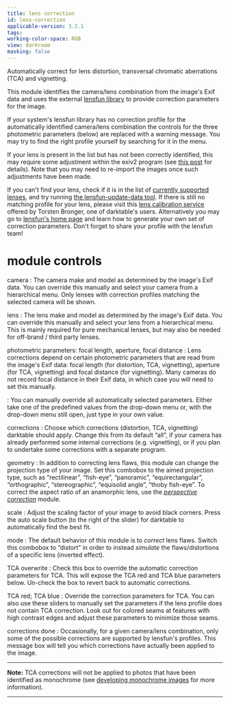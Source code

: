 ```yaml
---
title: lens correction
id: lens-correction
applicable-version: 3.2.1
tags: 
working-color-space: RGB
view: darkroom
masking: false
---
```


Automatically correct for lens distortion, transversal chromatic aberrations (TCA) and vignetting.

This module identifies the camera/lens combination from the image's Exif data and uses the external [lensfun library](https://lensfun.github.io/) to provide correction parameters for the image.

If your system's lensfun library has no correction profile for the automatically identified camera/lens combination the controls for the three photometric parameters (below) are replaced with a warning message. You may try to find the right profile yourself by searching for it in the menu. 

If your lens is present in the list but has not been correctly identified, this may require some adjustment within the exiv2 program (see [this post](https://dev.exiv2.org/boards/3/topics/2854) for details). Note that you may need to re-import the images once such adjustments have been made.

If you can't find your lens, check if it is in the list of [currently supported lenses](https://lensfun.github.io/lenslist/), and try running [the lensfun-update-data tool](https://lensfun.github.io/manual/v0.3.2/lensfun-update-data.html). If there is still no matching profile for your lens, please visit this [lens calibration service](https://www.darktable.org/2013/07/have-your-lens-calibrated/) offered by Torsten Bronger, one of darktable's users. Alternatively you may go to [lensfun's home page](https://lensfun.github.io/lenslist/) and learn how to generate your own set of correction parameters. Don't forget to share your profile with the lensfun team!

# module controls

camera
: The camera make and model as determined by the image's Exif data. You can override this manually and select your camera from a hierarchical menu. Only lenses with correction profiles matching the selected camera will be shown.

lens
: The lens make and model as determined by the image's Exif data. You can override this manually and select your lens from a hierarchical menu. This is mainly required for pure mechanical lenses, but may also be needed for off-brand / third party lenses. 

photometric parameters: focal length, aperture, focal distance
: Lens corrections depend on certain photometric parameters that are read from the image's Exif data: focal length (for distortion, TCA, vignetting), aperture (for TCA, vignetting) and focal distance (for vignetting). Many cameras do not record focal distance in their Exif data, in which case you will need to set this manually.

: You can manually override all automatically selected parameters. Either take one of the predefined values from the drop-down menu or, with the drop-down menu still open, just type in your own value.

corrections
: Choose which corrections (distortion, TCA, vignetting) darktable should apply. Change this from its default “all”, if your camera has already performed some internal corrections (e.g. vignetting), or if you plan to undertake some corrections with a separate program.

geometry
: In addition to correcting lens flaws, this module can change the projection type of your image. Set this combobox to the aimed projection type, such as “rectilinear”, “fish-eye”, “panoramic”, “equirectangular”, “orthographic”, “stereographic”, “equisolid angle”, “thoby fish-eye”.  To correct the aspect ratio of an anamorphic lens, use the [_perspective correction_](./perspective-correction.md) module.

scale
: Adjust the scaling factor of your image to avoid black corners. Press the auto scale button (to the right of the slider) for darktable to automatically find the best fit.

mode
: The default behavior of this module is to _correct_ lens flaws. Switch this combobox to “distort” in order to instead _simulate_ the flaws/distortions of a specific lens (inverted effect).

TCA overwrite
: Check this box to override the automatic correction parameters for TCA. This will expose the TCA red and TCA blue parameters below. Un-check the box to revert back to automatic corrections.

TCA red; TCA blue
: Override the correction parameters for TCA. You can also use these sliders to manually set the parameters if the lens profile does not contain TCA correction. Look out for colored seams at features with high contrast edges and adjust these parameters to minimize those seams.

corrections done
: Occasionally, for a given camera/lens combination, only some of the possible corrections are supported by lensfun's profiles. This message box will tell you which corrections have actually been applied to the image.

---

**Note:** TCA corrections will not be applied to photos that have been identified as monochrome (see [developing monochrome images](../../guides-tutorials/monochrome.md) for more information).

---
